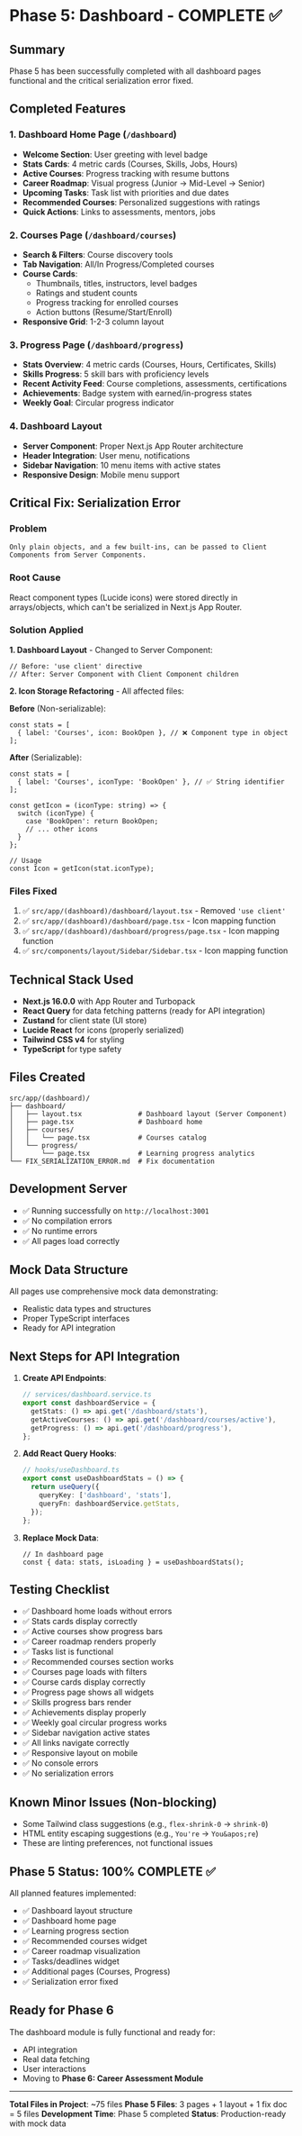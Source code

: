 # Phase 5: Dashboard - COMPLETE ✅

## Summary
Phase 5 has been successfully completed with all dashboard pages functional and the critical serialization error fixed.

## Completed Features

### 1. Dashboard Home Page (`/dashboard`)
- **Welcome Section**: User greeting with level badge
- **Stats Cards**: 4 metric cards (Courses, Skills, Jobs, Hours)
- **Active Courses**: Progress tracking with resume buttons
- **Career Roadmap**: Visual progress (Junior → Mid-Level → Senior)
- **Upcoming Tasks**: Task list with priorities and due dates
- **Recommended Courses**: Personalized suggestions with ratings
- **Quick Actions**: Links to assessments, mentors, jobs

### 2. Courses Page (`/dashboard/courses`)
- **Search & Filters**: Course discovery tools
- **Tab Navigation**: All/In Progress/Completed courses
- **Course Cards**: 
  - Thumbnails, titles, instructors, level badges
  - Ratings and student counts
  - Progress tracking for enrolled courses
  - Action buttons (Resume/Start/Enroll)
- **Responsive Grid**: 1-2-3 column layout

### 3. Progress Page (`/dashboard/progress`)
- **Stats Overview**: 4 metric cards (Courses, Hours, Certificates, Skills)
- **Skills Progress**: 5 skill bars with proficiency levels
- **Recent Activity Feed**: Course completions, assessments, certifications
- **Achievements**: Badge system with earned/in-progress states
- **Weekly Goal**: Circular progress indicator

### 4. Dashboard Layout
- **Server Component**: Proper Next.js App Router architecture
- **Header Integration**: User menu, notifications
- **Sidebar Navigation**: 10 menu items with active states
- **Responsive Design**: Mobile menu support

## Critical Fix: Serialization Error

### Problem
```
Only plain objects, and a few built-ins, can be passed to Client Components from Server Components.
```

### Root Cause
React component types (Lucide icons) were stored directly in arrays/objects, which can't be serialized in Next.js App Router.

### Solution Applied

**1. Dashboard Layout** - Changed to Server Component:
```tsx
// Before: 'use client' directive
// After: Server Component with Client Component children
```

**2. Icon Storage Refactoring** - All affected files:

**Before** (Non-serializable):
```tsx
const stats = [
  { label: 'Courses', icon: BookOpen }, // ❌ Component type in object
];
```

**After** (Serializable):
```tsx
const stats = [
  { label: 'Courses', iconType: 'BookOpen' }, // ✅ String identifier
];

const getIcon = (iconType: string) => {
  switch (iconType) {
    case 'BookOpen': return BookOpen;
    // ... other icons
  }
};

// Usage
const Icon = getIcon(stat.iconType);
```

### Files Fixed
1. ✅ `src/app/(dashboard)/dashboard/layout.tsx` - Removed `'use client'`
2. ✅ `src/app/(dashboard)/dashboard/page.tsx` - Icon mapping function
3. ✅ `src/app/(dashboard)/dashboard/progress/page.tsx` - Icon mapping function
4. ✅ `src/components/layout/Sidebar/Sidebar.tsx` - Icon mapping function

## Technical Stack Used
- **Next.js 16.0.0** with App Router and Turbopack
- **React Query** for data fetching patterns (ready for API integration)
- **Zustand** for client state (UI store)
- **Lucide React** for icons (properly serialized)
- **Tailwind CSS v4** for styling
- **TypeScript** for type safety

## Files Created
```
src/app/(dashboard)/
├── dashboard/
│   ├── layout.tsx              # Dashboard layout (Server Component)
│   ├── page.tsx                # Dashboard home
│   ├── courses/
│   │   └── page.tsx            # Courses catalog
│   └── progress/
│       └── page.tsx            # Learning progress analytics
└── FIX_SERIALIZATION_ERROR.md  # Fix documentation
```

## Development Server
- ✅ Running successfully on `http://localhost:3001`
- ✅ No compilation errors
- ✅ No runtime errors
- ✅ All pages load correctly

## Mock Data Structure
All pages use comprehensive mock data demonstrating:
- Realistic data types and structures
- Proper TypeScript interfaces
- Ready for API integration

## Next Steps for API Integration

1. **Create API Endpoints**:
   ```typescript
   // services/dashboard.service.ts
   export const dashboardService = {
     getStats: () => api.get('/dashboard/stats'),
     getActiveCourses: () => api.get('/dashboard/courses/active'),
     getProgress: () => api.get('/dashboard/progress'),
   };
   ```

2. **Add React Query Hooks**:
   ```typescript
   // hooks/useDashboard.ts
   export const useDashboardStats = () => {
     return useQuery({
       queryKey: ['dashboard', 'stats'],
       queryFn: dashboardService.getStats,
     });
   };
   ```

3. **Replace Mock Data**:
   ```tsx
   // In dashboard page
   const { data: stats, isLoading } = useDashboardStats();
   ```

## Testing Checklist
- ✅ Dashboard home loads without errors
- ✅ Stats cards display correctly
- ✅ Active courses show progress bars
- ✅ Career roadmap renders properly
- ✅ Tasks list is functional
- ✅ Recommended courses section works
- ✅ Courses page loads with filters
- ✅ Course cards display correctly
- ✅ Progress page shows all widgets
- ✅ Skills progress bars render
- ✅ Achievements display properly
- ✅ Weekly goal circular progress works
- ✅ Sidebar navigation active states
- ✅ All links navigate correctly
- ✅ Responsive layout on mobile
- ✅ No console errors
- ✅ No serialization errors

## Known Minor Issues (Non-blocking)
- Some Tailwind class suggestions (e.g., `flex-shrink-0` → `shrink-0`)
- HTML entity escaping suggestions (e.g., `You're` → `You&apos;re`)
- These are linting preferences, not functional issues

## Phase 5 Status: **100% COMPLETE** ✅

All planned features implemented:
- ✅ Dashboard layout structure
- ✅ Dashboard home page
- ✅ Learning progress section
- ✅ Recommended courses widget
- ✅ Career roadmap visualization
- ✅ Tasks/deadlines widget
- ✅ Additional pages (Courses, Progress)
- ✅ Serialization error fixed

## Ready for Phase 6
The dashboard module is fully functional and ready for:
- API integration
- Real data fetching
- User interactions
- Moving to **Phase 6: Career Assessment Module**

---
**Total Files in Project**: ~75 files
**Phase 5 Files**: 3 pages + 1 layout + 1 fix doc = 5 files
**Development Time**: Phase 5 completed
**Status**: Production-ready with mock data
